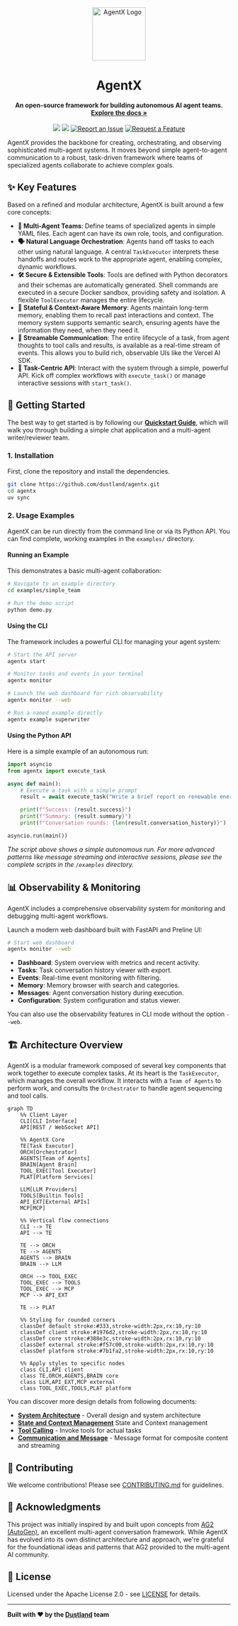 <div align="center">
  <img src="docs/assets/logo.png" alt="AgentX Logo" width="120">
  <h1 align="center">AgentX</h1>
</div>

<p align="center">
  <b>An open-source framework for building autonomous AI agent teams.</b>
  <br />
  <a href="https://dustland.github.io/agentx"><strong>Explore the docs »</strong></a>
  <br />
  <br />
  <a href="https://www.python.org/downloads/"><img src="https://img.shields.io/badge/python-3.11+-blue.svg" /></a>
  <a href="https://opensource.org/licenses/Apache-2.0"><img src="https://img.shields.io/badge/License-Apache%202.0-blue.svg"/></a>
  <a href="https://github.com/dustland/agentx/issues/new?assignees=&labels=bug&template=bug_report.md&title="><img src="https://img.shields.io/badge/Report%20an%20Issue-d73a4a?style=flat-square" alt="Report an Issue"/></a>
  <a href="https://github.com/dustland/agentx/issues/new?assignees=&labels=enhancement&template=feature_request.md&title="><img src="https://img.shields.io/badge/Request%20a%20Feature-0366d6?style=flat-square" alt="Request a Feature"/></a>
</p>

AgentX provides the backbone for creating, orchestrating, and observing sophisticated multi-agent systems. It moves beyond simple agent-to-agent communication to a robust, task-driven framework where teams of specialized agents collaborate to achieve complex goals.

## ✨ Key Features

Based on a refined and modular architecture, AgentX is built around a few core concepts:

- **🤖 Multi-Agent Teams**: Define teams of specialized agents in simple YAML files. Each agent can have its own role, tools, and configuration.
- **🗣️ Natural Language Orchestration**: Agents hand off tasks to each other using natural language. A central `TaskExecutor` interprets these handoffs and routes work to the appropriate agent, enabling complex, dynamic workflows.
- **🛠️ Secure & Extensible Tools**: Tools are defined with Python decorators and their schemas are automatically generated. Shell commands are executed in a secure Docker sandbox, providing safety and isolation. A flexible `ToolExecutor` manages the entire lifecycle.
- **🧠 Stateful & Context-Aware Memory**: Agents maintain long-term memory, enabling them to recall past interactions and context. The memory system supports semantic search, ensuring agents have the information they need, when they need it.
- **📡 Streamable Communication**: The entire lifecycle of a task, from agent thoughts to tool calls and results, is available as a real-time stream of events. This allows you to build rich, observable UIs like the Vercel AI SDK.
- **🎯 Task-Centric API**: Interact with the system through a simple, powerful API. Kick off complex workflows with `execute_task()` or manage interactive sessions with `start_task()`.

## 🚀 Getting Started

The best way to get started is by following our **[Quickstart Guide](./docs/quickstart.md)**, which will walk you through building a simple chat application and a multi-agent writer/reviewer team.

### 1. Installation

First, clone the repository and install the dependencies.

```sh
git clone https://github.com/dustland/agentx.git
cd agentx
uv sync
```

### 2. Usage Examples

AgentX can be run directly from the command line or via its Python API. You can find complete, working examples in the `examples/` directory.

#### Running an Example

This demonstrates a basic multi-agent collaboration:

```bash
# Navigate to an example directory
cd examples/simple_team

# Run the demo script
python demo.py
```

#### Using the CLI

The framework includes a powerful CLI for managing your agent system:

```bash
# Start the API server
agentx start

# Monitor tasks and events in your terminal
agentx monitor

# Launch the web dashboard for rich observability
agentx monitor --web

# Run a named example directly
agentx example superwriter
```

#### Using the Python API

Here is a simple example of an autonomous run:

```python
import asyncio
from agentx import execute_task

async def main():
    # Execute a task with a simple prompt
    result = await execute_task("Write a brief report on renewable energy trends")

    print(f"Success: {result.success}")
    print(f"Summary: {result.summary}")
    print(f"Conversation rounds: {len(result.conversation_history)}")

asyncio.run(main())
```

_The script above shows a simple autonomous run. For more advanced patterns like message streaming and interactive sessions, please see the complete scripts in the `/examples` directory._

## 📊 Observability & Monitoring

AgentX includes a comprehensive observability system for monitoring and debugging multi-agent workflows.

Launch a modern web dashboard built with FastAPI and Preline UI:

```bash
# Start web dashboard
agentx monitor --web
```

- **Dashboard**: System overview with metrics and recent activity.
- **Tasks**: Task conversation history viewer with export.
- **Events**: Real-time event monitoring with filtering.
- **Memory**: Memory browser with search and categories.
- **Messages**: Agent conversation history during execution.
- **Configuration**: System configuration and status viewer.

You can also use the observability features in CLI mode without the option `--web`.

## 🏗️ Architecture Overview

AgentX is a modular framework composed of several key components that work together to execute complex tasks. At its heart is the `TaskExecutor`, which manages the overall workflow. It interacts with a `Team of Agents` to perform work, and consults the `Orchestrator` to handle agent sequencing and tool calls.

```mermaid
graph TD
    %% Client Layer
    CLI[CLI Interface]
    API[REST / WebSocket API]

    %% AgentX Core
    TE[Task Executor]
    ORCH[Orchestrator]
    AGENTS[Team of Agents]
    BRAIN[Agent Brain]
    TOOL_EXEC[Tool Executor]
    PLAT[Platform Services]

    LLM[LLM Providers]
    TOOLS[Builtin Tools]
    API_EXT[External APIs]
    MCP[MCP]

    %% Vertical flow connections
    CLI --> TE
    API --> TE

    TE --> ORCH
    TE --> AGENTS
    AGENTS --> BRAIN
    BRAIN --> LLM

    ORCH --> TOOL_EXEC
    TOOL_EXEC --> TOOLS
    TOOL_EXEC --> MCP
    MCP --> API_EXT

    TE --> PLAT

    %% Styling for rounded corners
    classDef default stroke:#333,stroke-width:2px,rx:10,ry:10
    classDef client stroke:#1976d2,stroke-width:2px,rx:10,ry:10
    classDef core stroke:#388e3c,stroke-width:2px,rx:10,ry:10
    classDef external stroke:#f57c00,stroke-width:2px,rx:10,ry:10
    classDef platform stroke:#7b1fa2,stroke-width:2px,rx:10,ry:10

    %% Apply styles to specific nodes
    class CLI,API client
    class TE,ORCH,AGENTS,BRAIN core
    class LLM,API_EXT,MCP external
    class TOOL_EXEC,TOOLS,PLAT platform
```

You can discover more design details from following documents:

- **[System Architecture](docs/arch/01-architecture.md)** - Overall design and system architecture
- **[State and Context Management](docs/arch/02-state-and-context.md)** State and Context management
- **[Tool Calling](docs/arch/03-tool-call.md)** - Invoke tools for actual tasks
- **[Communication and Message](docs/arch/04-communication.md)** - Message format for composite content and streaming

## 🤝 Contributing

We welcome contributions! Please see [CONTRIBUTING.md](CONTRIBUTING.md) for guidelines.

## 🙏 Acknowledgments

This project was initially inspired by and built upon concepts from [AG2 (AutoGen)](https://github.com/ag2ai/ag2), an excellent multi-agent conversation framework. While AgentX has evolved into its own distinct architecture and approach, we're grateful for the foundational ideas and patterns that AG2 provided to the multi-agent AI community.

## 📄 License

Licensed under the Apache License 2.0 - see [LICENSE](LICENSE) for details.

---

**Built with ❤️ by the [Dustland](https://github.com/dustland) team**
